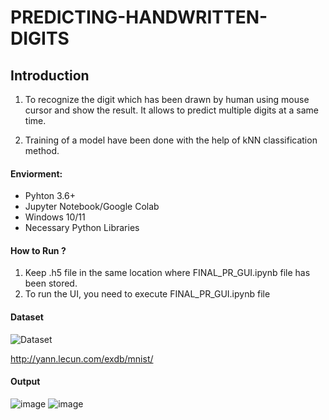 # PREDICTING-HANDWRITTEN-DIGITS

## Introduction

1. To recognize the digit which has been drawn by human using mouse cursor and show the result. It allows to predict multiple digits at a same time.

2. Training of a model have been done with the help of kNN classification method.

#### Enviorment:
- Pyhton 3.6+
- Jupyter Notebook/Google Colab
- Windows 10/11
- Necessary Python Libraries

#### How to Run ?

1. Keep .h5 file in the same location where FINAL_PR_GUI.ipynb file has been stored.
2. To run the UI, you need to execute FINAL_PR_GUI.ipynb file

#### Dataset

![Dataset](https://user-images.githubusercontent.com/68776176/188223930-d16e5979-9823-4c4f-ab5d-838c000b0f6e.jpeg)

http://yann.lecun.com/exdb/mnist/

#### Output
![image](https://user-images.githubusercontent.com/68776176/188224308-784d13f9-550d-4abe-b1c2-f2331c3d9407.png)
![image](https://user-images.githubusercontent.com/68776176/188224332-c13dc17b-0f3f-4042-b7d0-40cd3da334bc.png)
